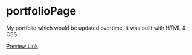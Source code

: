 # portfolioPage
 My portfolio which would be updated overtime. It was built with HTML & CSS.

<a href="https://fanciful-druid-c75ee7.netlify.app/">Preview Link</a>
